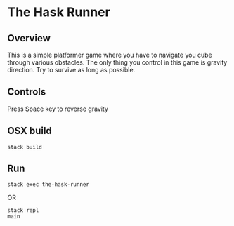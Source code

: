 # The Hask Runner

## Overview

This is a simple platformer game where you have to navigate you cube through various obstacles.
The only thing you control in this game is gravity direction. Try to survive as long as possible.

## Controls

Press Space key to reverse gravity

## OSX build

```
stack build
```

## Run

```
stack exec the-hask-runner
```

OR

```
stack repl
main
```
